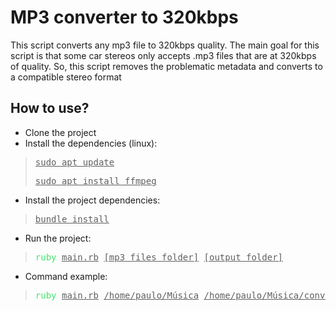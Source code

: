 # MP3 converter to 320kbps

This script converts any mp3 file to 320kbps quality.
The main goal for this script is that some car stereos only accepts .mp3 files that are at 320kbps of quality.
So, this script removes the problematic metadata and converts to a compatible stereo format


## How to use?

- Clone the project
- Install the dependencies (linux):
> <pre><u style="text-decoration-style:single">sudo apt update</u></pre>
> <pre><u style="text-decoration-style:single">sudo apt install ffmpeg</u></pre>                                 
- Install the project dependencies:
> <pre><u style="text-decoration-style:single">bundle install</u></pre>                                 
- Run the project:
> <pre><font color="#42E66C">ruby</font> <u style="text-decoration-style:single">main.rb</u> <u style="text-decoration-style:single">[mp3 files folder]</u> <u style="text-decoration-style:single">[output folder]</u></pre>
- Command example:
> <pre><font color="#42E66C">ruby</font> <u style="text-decoration-style:single">main.rb</u> <u style="text-decoration-style:single">/home/paulo/Música</u> <u style="text-decoration-style:single">/home/paulo/Música/converted</u></pre>
